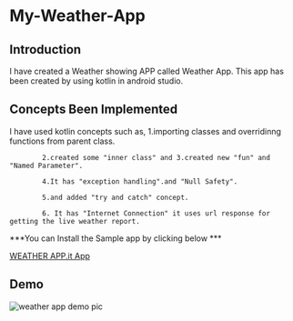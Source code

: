 # My-Weather-App
## Introduction
I have created a Weather showing APP called Weather App.
This app has been created by using kotlin in android studio.

## Concepts Been Implemented

I have used kotlin concepts such as, 
            1.importing classes and overridinng functions from parent class.
            
            2.created some "inner class" and 3.created new "fun" and "Named Parameter".
            
            4.It has "exception handling".and "Null Safety".
            
            5.and added "try and catch" concept.
            
            6. It has "Internet Connection" it uses url response for getting the live weather report.
            
***You can Install the Sample app by clicking below ***

[WEATHER APP.it App](https://github.com/HarishharanH/My-Android-Applications/raw/master/Weather%20App.apk)

## Demo
![weather app demo pic](https://user-images.githubusercontent.com/66459579/83939752-058e5580-a7fd-11ea-8220-c84c022b6490.jpg)
